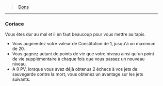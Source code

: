 ﻿---
!FeatItem
Id: feats_hd.md#coriace
ParentLink: feats_hd.md#dons
Name: Coriace
ParentName: Dons
NameLevel: 3
Attributes: {}
AttributesDictionary: >+
  {}

---
> [Dons](hd_feats.md)

---

### Coriace

Vous êtes dur au mal et il en faut beaucoup pour vous mettre au tapis.

* Vous augmentez votre valeur de Constitution de 1, jusqu'à un maximum de 20.
* Vous gagnez autant de points de vie que votre niveau ainsi qu'un point de vie supplémentaire à chaque fois que vous passez un nouveau niveau.
* A 0 PV, lorsque vous avez déjà obtenus 2 échecs à vos jets de sauvegarde contre la mort, vous obtenez un avantage sur les jets suivants.

